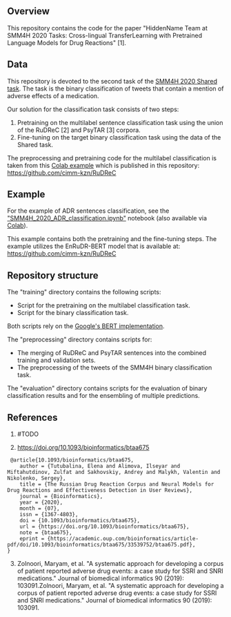 ## Overview

This repository contains the code for the paper "HiddenName Team at SMM4H 2020 Tasks: Cross-lingual TransferLearning with Pretrained Language Models for Drug Reactions" [1].


## Data

This repository is devoted to the second task of the [SMM4H 2020 Shared task](https://healthlanguageprocessing.org/smm4h-sharedtask-2020/). The task is the binary classification of tweets that contain a mention of adverse effects of a medication.

Our solution for the classification task consists of two steps:
1. Pretraining on the multilabel sentence classification task using the union of the RuDReC [2] and PsyTAR [3] corpora.
2. Fine-tuning on the target binary classification task using the data of the Shared task.

The preprocessing and pretraining code for the multilabel classification is taken from this [Colab example](https://colab.research.google.com/drive/1g_2W__vi6fuEn8pSma0NXNHbNuebptHF?usp=sharing) which is published in this repository:
https://github.com/cimm-kzn/RuDReC

## Example

For the example of ADR sentences classification, see the ["SMM4H_2020_ADR_classification.ipynb"]( https://github.com/Andoree/smm4h_classification/blob/master/SMM4H_2020_ADR_classification.ipynb) notebook (also available via [Colab](https://colab.research.google.com/drive/14rofSuaQAVBPiNuXz-MYdhTtEPNQnHUd?usp=sharing)).

This example contains both the pretraining and the fine-tuning steps. The example utilizes the EnRuDR-BERT model that is available at:
https://github.com/cimm-kzn/RuDReC

## Repository structure

The "training" directory contains the following scripts:
  - Script for the pretraining on the multilabel classification task.
  - Script for the binary classification task.
  
Both scripts rely on the [Google's BERT implementation](https://github.com/google-research/bert).  

The "preprocessing" directory contains scripts for:
  - The merging of RuDReC and PsyTAR sentences into the combined training and validation sets.
  - The preprocessing of the tweets of the SMM4H binary classification task.

The "evaluation" directory contains scripts for the evaluation of binary classification results and for the ensembling of multiple predictions.


## References

1. #TODO 

2. https://doi.org/10.1093/bioinformatics/btaa675
```
 @article{10.1093/bioinformatics/btaa675,
    author = {Tutubalina, Elena and Alimova, Ilseyar and Miftahutdinov, Zulfat and Sakhovskiy, Andrey and Malykh, Valentin and Nikolenko, Sergey},
    title = {The Russian Drug Reaction Corpus and Neural Models for Drug Reactions and Effectiveness Detection in User Reviews},
    journal = {Bioinformatics},
    year = {2020},
    month = {07},
    issn = {1367-4803},
    doi = {10.1093/bioinformatics/btaa675},
    url = {https://doi.org/10.1093/bioinformatics/btaa675},
    note = {btaa675},
    eprint = {https://academic.oup.com/bioinformatics/article-pdf/doi/10.1093/bioinformatics/btaa675/33539752/btaa675.pdf},
}
```
3. Zolnoori, Maryam, et al. "A systematic approach for developing a corpus of patient reported adverse drug events: a case study for SSRI and SNRI medications." Journal of biomedical informatics 90 (2019): 103091.Zolnoori, Maryam, et al. "A systematic approach for developing a corpus of patient reported adverse drug events: a case study for SSRI and SNRI medications." Journal of biomedical informatics 90 (2019): 103091.
